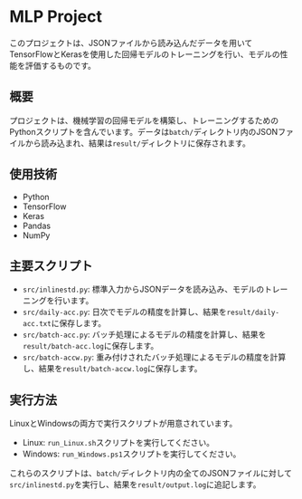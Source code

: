 # MLP Project

このプロジェクトは、JSONファイルから読み込んだデータを用いてTensorFlowとKerasを使用した回帰モデルのトレーニングを行い、モデルの性能を評価するものです。

## 概要

プロジェクトは、機械学習の回帰モデルを構築し、トレーニングするためのPythonスクリプトを含んでいます。データは`batch/`ディレクトリ内のJSONファイルから読み込まれ、結果は`result/`ディレクトリに保存されます。

## 使用技術

- Python
- TensorFlow
- Keras
- Pandas
- NumPy

## 主要スクリプト

- `src/inlinestd.py`: 標準入力からJSONデータを読み込み、モデルのトレーニングを行います。
- `src/daily-acc.py`: 日次でモデルの精度を計算し、結果を`result/daily-acc.txt`に保存します。
- `src/batch-acc.py`: バッチ処理によるモデルの精度を計算し、結果を`result/batch-acc.log`に保存します。
- `src/batch-accw.py`: 重み付けされたバッチ処理によるモデルの精度を計算し、結果を`result/batch-accw.log`に保存します。

## 実行方法

LinuxとWindowsの両方で実行スクリプトが用意されています。

- Linux: `run_Linux.sh`スクリプトを実行してください。
- Windows: `run_Windows.ps1`スクリプトを実行してください。

これらのスクリプトは、`batch/`ディレクトリ内の全てのJSONファイルに対して`src/inlinestd.py`を実行し、結果を`result/output.log`に追記します。
